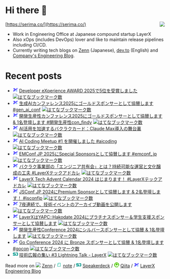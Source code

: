 # Hi there 👋

<img align="right" src="https://github-readme-stats.vercel.app/api?username=serima&count_private=true&theme=dracula&show_icons=true" />

[https://serima.co/](https://serima.co/)

- Work in Engineering Office at Japanese compound startup LayerX
- Also xOps (includes DevOps) lover and like to maintain release pipelines including CI/CD.
- Currently writing tech blogs on [Zenn](https://zenn.dev/serima) (Japanese), [dev.to](https://dev.to/serima) (English) and [Company's Engineering Blog](https://tech.layerx.co.jp).

# Recent posts

<!--[START POSTS]-->
- <img src="platform_icons/lxblog.png" width="16"> [Developer eXperience AWARD 2025で5位を受賞しました](https://tech.layerx.co.jp/entry/developer-experience-award-2025) [![はてなブックマーク数](https://b.hatena.ne.jp/entry/image/https://tech.layerx.co.jp/entry/developer-experience-award-2025)](https://b.hatena.ne.jp/entry/https://tech.layerx.co.jp/entry/developer-experience-award-2025)
- <img src="platform_icons/lxblog.png" width="16"> [生成AIカンファレンス2025にゴールドスポンサーとして協賛します #gen_ai_conf](https://tech.layerx.co.jp/entry/2025/07/11/074012) [![はてなブックマーク数](https://b.hatena.ne.jp/entry/image/https://tech.layerx.co.jp/entry/2025/07/11/074012)](https://b.hatena.ne.jp/entry/https://tech.layerx.co.jp/entry/2025/07/11/074012)
- <img src="platform_icons/lxblog.png" width="16"> [開発生産性カンファレンス2025にゴールドスポンサーとして協賛します & 1名登壇します #開発生産性con_findy](https://tech.layerx.co.jp/entry/2025/07/03/070025) [![はてなブックマーク数](https://b.hatena.ne.jp/entry/image/https://tech.layerx.co.jp/entry/2025/07/03/070025)](https://b.hatena.ne.jp/entry/https://tech.layerx.co.jp/entry/2025/07/03/070025)
- <img src="platform_icons/lxblog.png" width="16"> [AI活用を加速するバクラクカード：Claude Max導入の舞台裏](https://tech.layerx.co.jp/entry/2025/06/05/161631) [![はてなブックマーク数](https://b.hatena.ne.jp/entry/image/https://tech.layerx.co.jp/entry/2025/06/05/161631)](https://b.hatena.ne.jp/entry/https://tech.layerx.co.jp/entry/2025/06/05/161631)
- <img src="platform_icons/lxblog.png" width="16"> [AI Coding Meetup #1 を開催しました #aicoding](https://tech.layerx.co.jp/entry/2025/04/10/172743) [![はてなブックマーク数](https://b.hatena.ne.jp/entry/image/https://tech.layerx.co.jp/entry/2025/04/10/172743)](https://b.hatena.ne.jp/entry/https://tech.layerx.co.jp/entry/2025/04/10/172743)
- <img src="platform_icons/lxblog.png" width="16"> [EMConf JP 2025にSpecial Sponsorsとして協賛します #emconf_jp](https://tech.layerx.co.jp/entry/2025/02/26/174859) [![はてなブックマーク数](https://b.hatena.ne.jp/entry/image/https://tech.layerx.co.jp/entry/2025/02/26/174859)](https://b.hatena.ne.jp/entry/https://tech.layerx.co.jp/entry/2025/02/26/174859)
- <img src="platform_icons/lxblog.png" width="16"> [バクラク事業部の「エンジニア共有会」とは？持続可能な運営と文化醸成の工夫 #LayerXテックアドカレ](https://tech.layerx.co.jp/entry/2024/12/01/145303) [![はてなブックマーク数](https://b.hatena.ne.jp/entry/image/https://tech.layerx.co.jp/entry/2024/12/01/145303)](https://b.hatena.ne.jp/entry/https://tech.layerx.co.jp/entry/2024/12/01/145303)
- <img src="platform_icons/lxblog.png" width="16"> [LayerX Tech Advent Calendar 2024 はじまります！ #LayerXテックアドカレ](https://tech.layerx.co.jp/entry/tech-advent-calendar-2024) [![はてなブックマーク数](https://b.hatena.ne.jp/entry/image/https://tech.layerx.co.jp/entry/tech-advent-calendar-2024)](https://b.hatena.ne.jp/entry/https://tech.layerx.co.jp/entry/tech-advent-calendar-2024)
- <img src="platform_icons/lxblog.png" width="16"> [JSConf JP 2024にPremium Sponsorとして協賛します & 2名登壇します！ #jsconfjp](https://tech.layerx.co.jp/entry/2024/11/21/091008) [![はてなブックマーク数](https://b.hatena.ne.jp/entry/image/https://tech.layerx.co.jp/entry/2024/11/21/091008)](https://b.hatena.ne.jp/entry/https://tech.layerx.co.jp/entry/2024/11/21/091008)
- <img src="platform_icons/lxblog.png" width="16"> [7夜連続で、技術イベントのアーカイブ動画を公開します](https://tech.layerx.co.jp/entry/2024/11/20/155038) [![はてなブックマーク数](https://b.hatena.ne.jp/entry/image/https://tech.layerx.co.jp/entry/2024/11/20/155038)](https://b.hatena.ne.jp/entry/https://tech.layerx.co.jp/entry/2024/11/20/155038)
- <img src="platform_icons/lxblog.png" width="16"> [LayerXはYAPC::Hakodate 2024にプラチナスポンサー＆学生支援スポンサーとして協賛します](https://tech.layerx.co.jp/entry/2024/10/04/062704) [![はてなブックマーク数](https://b.hatena.ne.jp/entry/image/https://tech.layerx.co.jp/entry/2024/10/04/062704)](https://b.hatena.ne.jp/entry/https://tech.layerx.co.jp/entry/2024/10/04/062704)
- <img src="platform_icons/lxblog.png" width="16"> [開発生産性Conference 2024にシルバースポンサーとして協賛 & 1名登壇します](https://tech.layerx.co.jp/entry/2024/06/27/080000) [![はてなブックマーク数](https://b.hatena.ne.jp/entry/image/https://tech.layerx.co.jp/entry/2024/06/27/080000)](https://b.hatena.ne.jp/entry/https://tech.layerx.co.jp/entry/2024/06/27/080000)
- <img src="platform_icons/lxblog.png" width="16"> [Go Conference 2024 に Bronze スポンサーとして協賛 & 1名登壇します #gocon](https://tech.layerx.co.jp/entry/2024/06/07/114918) [![はてなブックマーク数](https://b.hatena.ne.jp/entry/image/https://tech.layerx.co.jp/entry/2024/06/07/114918)](https://b.hatena.ne.jp/entry/https://tech.layerx.co.jp/entry/2024/06/07/114918)
- <img src="platform_icons/speakerdeck.png" width="16"> [技術広報の集い #3 Lightning Talk - LayerX](https://speakerdeck.com/serima/ji-shu-guang-bao-noji-i-number-3-lightning-talk-layerx) [![はてなブックマーク数](https://b.hatena.ne.jp/entry/image/https://speakerdeck.com/serima/ji-shu-guang-bao-noji-i-number-3-lightning-talk-layerx)](https://b.hatena.ne.jp/entry/https://speakerdeck.com/serima/ji-shu-guang-bao-noji-i-number-3-lightning-talk-layerx)
<!--[END POSTS]-->

Read more on 
![](platform_icons/zenn.png) [Zenn](https://zenn.dev/serima) / 
![](platform_icons/note.png) [note](https://note.com/serima) /
![](platform_icons/speakerdeck.png) [Speakerdeck](https://speakerdeck.com/serima) /
![](platform_icons/qiita.png) [Qiita](https://qiita.com/serima) /
<img src="platform_icons/lxblog.png" width="16"> [LayerX Engineering Blog](https://tech.layerx.co.jp)
